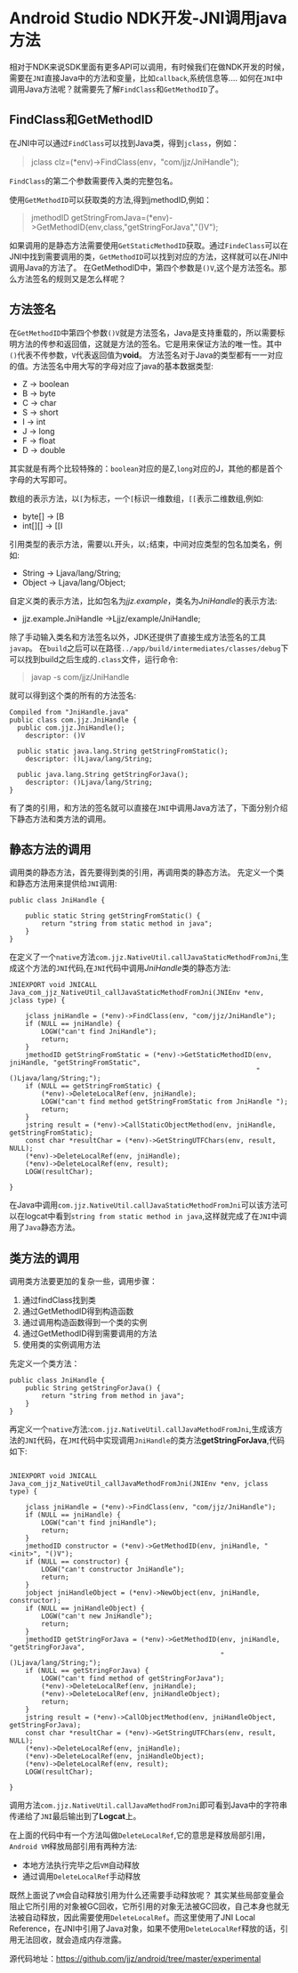 # Android Studio NDK开发-JNI调用java方法
相对于NDK来说SDK里面有更多API可以调用，有时候我们在做NDK开发的时候，需要在`JNI`直接Java中的方法和变量，比如`callback`,系统信息等....
如何在`JNI`中调用Java方法呢？就需要先了解`FindClass`和`GetMethodID`了。
## FindClass和GetMethodID

在JNI中可以通过`FindClass`可以找到Java类，得到`jclass`，例如：
>jclass clz=(*env)->FindClass(env，"com/jjz/JniHandle");

`FindClass`的第二个参数需要传入类的完整包名。

使用`GetMethodID`可以获取类的方法,得到jmethodID,例如：
>jmethodID getStringFromJava=(*env)->GetMethodID(env,class,"getStringForJava","()V");

如果调用的是静态方法需要使用`GetStaticMethodID`获取。通过`FindeClass`可以在JNI中找到需要调用的类，`GetMethodID`可以找到对应的方法，这样就可以在JNI中调用Java的方法了。
在GetMethodID中，第四个参数是`()V`,这个是方法签名。那么方法签名的规则又是怎么样呢？

## 方法签名
在`GetMethodID`中第四个参数`()V`就是方法签名，Java是支持重载的，所以需要标明方法的传参和返回值，这就是方法的签名。它是用来保证方法的唯一性。其中`()`代表不传参数，`V`代表返回值为**void**。
方法签名对于Java的类型都有一一对应的值。方法签名中用大写的字母对应了java的基本数据类型:

* Z -> boolean
* B -> byte
* C -> char
* S -> short
* I -> int
* J -> long
* F -> float
* D -> double

其实就是有两个比较特殊的：`boolean`对应的是Z,`long`对应的J，其他的都是首个字母的大写即可。

数组的表示方法，以`[`为标志，一个`[`标识一维数组，`[[`表示二维数组,例如:

* byte[] -> [B
* int[][] -> [[I

引用类型的表示方法，需要以`L`开头，以`;`结束，中间对应类型的包名加类名，例如:

* String -> Ljava/lang/String;
* Object -> Ljava/lang/Object;

自定义类的表示方法，比如包名为*jjz.example*，类名为*JniHandle*的表示方法:

* jjz.example.JniHandle ->Ljjz/example/JniHandle;

除了手动输入类名和方法签名以外，JDK还提供了直接生成方法签名的工具`javap`。
在`build`之后可以在路径`../app/build/intermediates/classes/debug`下可以找到build之后生成的`.class`文件，运行命令:
>javap -s com/jjz/JniHandle

就可以得到这个类的所有的方法签名:

```
Compiled from "JniHandle.java"
public class com.jjz.JniHandle {
  public com.jjz.JniHandle();
    descriptor: ()V

  public static java.lang.String getStringFromStatic();
    descriptor: ()Ljava/lang/String;

  public java.lang.String getStringForJava();
    descriptor: ()Ljava/lang/String;
}
```
有了类的引用，和方法的签名就可以直接在`JNI`中调用Java方法了，下面分别介绍下静态方法和类方法的调用。
## 静态方法的调用
调用类的静态方法，首先要得到类的引用，再调用类的静态方法。
先定义一个类和静态方法用来提供给`JNI`调用:
```
public class JniHandle {

    public static String getStringFromStatic() {
        return "string from static method in java";
    }
}
```
在定义了一个`native`方法`com.jjz.NativeUtil.callJavaStaticMethodFromJni`,生成这个方法的`JNI`代码,在`JNI`代码中调用*JniHandle*类的静态方法:
```
JNIEXPORT void JNICALL
Java_com_jjz_NativeUtil_callJavaStaticMethodFromJni(JNIEnv *env, jclass type) {

    jclass jniHandle = (*env)->FindClass(env, "com/jjz/JniHandle");
    if (NULL == jniHandle) {
        LOGW("can't find JniHandle");
        return;
    }
    jmethodID getStringFromStatic = (*env)->GetStaticMethodID(env, jniHandle, "getStringFromStatic",
                                                              "()Ljava/lang/String;");
    if (NULL == getStringFromStatic) {
        (*env)->DeleteLocalRef(env, jniHandle);
        LOGW("can't find method getStringFromStatic from JniHandle ");
        return;
    }
    jstring result = (*env)->CallStaticObjectMethod(env, jniHandle, getStringFromStatic);
    const char *resultChar = (*env)->GetStringUTFChars(env, result, NULL);
    (*env)->DeleteLocalRef(env, jniHandle);
    (*env)->DeleteLocalRef(env, result);
    LOGW(resultChar);

}
```
在Java中调用`com.jjz.NativeUtil.callJavaStaticMethodFromJni`可以该方法可以在logcat中看到`string from static method in java`,这样就完成了在`JNI`中调用了`Java`静态方法。

## 类方法的调用
调用类方法要更加的复杂一些，调用步骤：

1.  通过findClass找到类
2.  通过GetMethodID得到构造函数
3.  通过调用构造函数得到一个类的实例
4.  通过GetMethodID得到需要调用的方法
5.  使用类的实例调用方法

先定义一个类方法：
```
public class JniHandle {
    public String getStringForJava() {
        return "string from method in java";
    }
}
```
再定义一个`native`方法:`com.jjz.NativeUtil.callJavaMethodFromJni`,生成该方法的`JNI`代码，在`JMI`代码中实现调用`JniHandle`的类方法**getStringForJava**,代码如下:
```

JNIEXPORT void JNICALL
Java_com_jjz_NativeUtil_callJavaMethodFromJni(JNIEnv *env, jclass type) {

    jclass jniHandle = (*env)->FindClass(env, "com/jjz/JniHandle");
    if (NULL == jniHandle) {
        LOGW("can't find jniHandle");
        return;
    }
    jmethodID constructor = (*env)->GetMethodID(env, jniHandle, "<init>", "()V");
    if (NULL == constructor) {
        LOGW("can't constructor JniHandle");
        return;
    }
    jobject jniHandleObject = (*env)->NewObject(env, jniHandle, constructor);
    if (NULL == jniHandleObject) {
        LOGW("can't new JniHandle");
        return;
    }
    jmethodID getStringForJava = (*env)->GetMethodID(env, jniHandle, "getStringForJava",
                                                     "()Ljava/lang/String;");
    if (NULL == getStringForJava) {
        LOGW("can't find method of getStringForJava");
        (*env)->DeleteLocalRef(env, jniHandle);
        (*env)->DeleteLocalRef(env, jniHandleObject);
        return;
    }
    jstring result = (*env)->CallObjectMethod(env, jniHandleObject, getStringForJava);
    const char *resultChar = (*env)->GetStringUTFChars(env, result, NULL);
    (*env)->DeleteLocalRef(env, jniHandle);
    (*env)->DeleteLocalRef(env, jniHandleObject);
    (*env)->DeleteLocalRef(env, result);
    LOGW(resultChar);

}
```
调用方法`com.jjz.NativeUtil.callJavaMethodFromJni`即可看到Java中的字符串传递给了`JNI`最后输出到了**Logcat**上。

在上面的代码中有一个方法叫做`DeleteLocalRef`,它的意思是释放局部引用，`Android VM`释放局部引用有两种方法:

* 本地方法执行完毕之后`VM`自动释放
* 通过调用`DeleteLocalRef`手动释放

既然上面说了`VM`会自动释放引用为什么还需要手动释放呢？
其实某些局部变量会阻止它所引用的对象被GC回收，它所引用的对象无法被GC回收，自己本身也就无法被自动释放，因此需要使用`DeleteLocalRef`。而这里使用了JNI Local Reference，在JNI中引用了Java对象，如果不使用`DeleteLocalRef`释放的话，引用无法回收，就会造成内存泄露。

源代码地址：https://github.com/jjz/android/tree/master/experimental


